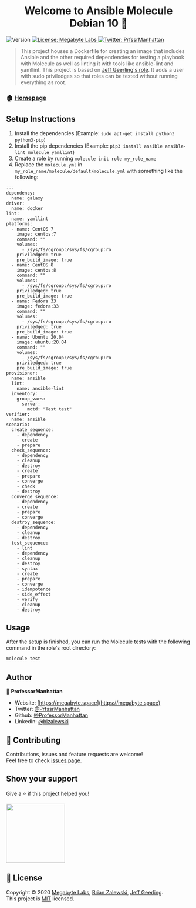 <h1 align="center">Welcome to Ansible Molecule Debian 10 👋</h1>
<p>
  <img alt="Version" src="https://img.shields.io/badge/version-1.0.0-blue.svg?cacheSeconds=2592000" />
  <a href="https://gitlab.com/megabyte-space/dockerfile/ansible-molecule-debian-10/-/raw/master/LICENSE" target="_blank">
    <img alt="License: Megabyte Labs" src="https://img.shields.io/badge/License-Megabyte Labs-yellow.svg" />
  </a>
  <a href="https://twitter.com/PrfssrManhattan" target="_blank">
    <img alt="Twitter: PrfssrManhattan" src="https://img.shields.io/twitter/follow/PrfssrManhattan.svg?style=social" />
  </a>
</p>

> This project houses a Dockerfile for creating an image that includes Ansible and the other required dependencies for testing a playbook with Molecule as well as linting it with tools like ansible-lint and yamllint. This project is based on [Jeff Geerling's role](https://github.com/geerlingguy/docker-debian10-ansible). It adds a user with sudo priviledges so that roles can be tested without running everything as root.

### 🏠 [Homepage](https://gitlab.com/megabyte-space/dockerfile/ansible-molecule-debian-10)

## Setup Instructions

1. Install the dependencies (Example: `sudo apt-get install python3 python3-pip`)
2. Install the pip dependencies (Example: `pip3 install ansible ansible-lint molecule yamllint`)
3. Create a role by running `molecule init role my_role_name`
4. Replace the `molecule.yml` in `my_role_name/molecule/default/molecule.yml` with something like the following:

```
---
dependency:
  name: galaxy
driver:
  name: docker
lint:
  name: yamllint
platforms:
  - name: CentOS 7
    image: centos:7
    command: ""
    volumes:
      - /sys/fs/cgroup:/sys/fs/cgroup:ro
    priviledged: true
    pre_build_image: true
  - name: CentOS 8
    image: centos:8
    command: ""
    volumes:
      - /sys/fs/cgroup:/sys/fs/cgroup:ro
    priviledged: true
    pre_build_image: true
  - name: Fedora 33
    image: fedora:33
    command: ""
    volumes:
      - /sys/fs/cgroup:/sys/fs/cgroup:ro
    priviledged: true
    pre_build_image: true
  - name: Ubuntu 20.04
    image: ubuntu:20.04
    command: ""
    volumes:
      - /sys/fs/cgroup:/sys/fs/cgroup:ro
    priviledged: true
    pre_build_image: true
provisioner:
  name: ansible
  lint:
    name: ansible-lint
  inventory:
    group_vars:
      server:
        motd: "Test test"
verifier:
  name: ansible
scenario:
  create_sequence:
    - dependency
    - create
    - prepare
  check_sequence:
    - dependency
    - cleanup
    - destroy
    - create
    - prepare
    - converge
    - check
    - destroy
  converge_sequence:
    - dependency
    - create
    - prepare
    - converge
  destroy_sequence:
    - dependency
    - cleanup
    - destroy
  test_sequence:
    - lint
    - dependency
    - cleanup
    - destroy
    - syntax
    - create
    - prepare
    - converge
    - idempotence
    - side_effect
    - verify
    - cleanup
    - destroy

```

## Usage

After the setup is finished, you can run the Molecule tests with the following command in the role's root directory:

```sh
molecule test
```

## Author

👤 **ProfessorManhattan**

* Website: [https://megabyte.space](https://megabyte.space)
* Twitter: [@PrfssrManhattan](https://twitter.com/PrfssrManhattan)
* Github: [@ProfessorManhattan](https://github.com/ProfessorManhattan)
* LinkedIn: [@blzalewski](https://linkedin.com/in/blzalewski)

## 🤝 Contributing

Contributions, issues and feature requests are welcome!<br />Feel free to check [issues page](https://gitlab.com/megabyte-space/dockerfile/ansible-molecule-debian-10/-/issues). 

## Show your support

Give a ⭐️ if this project helped you!

<a href="https://www.patreon.com/ProfessorManhattan">
  <img src="https://c5.patreon.com/external/logo/become_a_patron_button@2x.png" width="160">
</a>

## 📝 License

Copyright © 2020 [Megabyte Labs](https://megabyte.space), [Brian Zalewski](https://github.com/ProfessorManhattan), [Jeff Geerling](https://github.com/geerlingguy).<br />
This project is [MIT](https://gitlab.com/megabyte-space/dockerfile/ansible-molecule-debian-10/-/raw/master/LICENSE) licensed.
